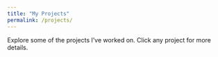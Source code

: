 ```yaml
---
title: "My Projects"
permalink: /projects/
---
```


Explore some of the projects I’ve worked on. Click any project for more details.
